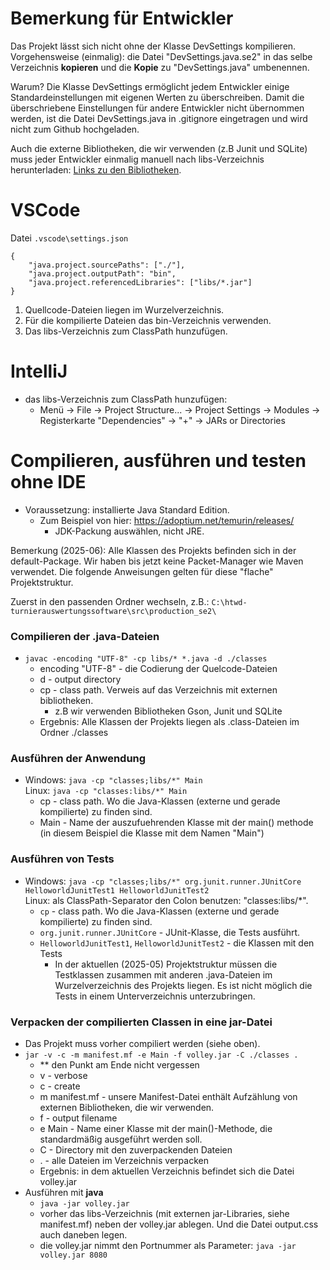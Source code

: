 # Bemerkung für Entwickler
Das Projekt lässt sich nicht ohne der Klasse DevSettings kompilieren.
Vorgehensweise (einmalig): die Datei "DevSettings.java.se2" in das selbe Verzeichnis __kopieren__ und die __Kopie__ zu "DevSettings.java" umbenennen.

Warum?
Die Klasse DevSettings ermöglicht jedem Entwickler einige Standardeinstellungen 
mit eigenen Werten zu überschreiben. Damit die überschriebene Einstellungen für
andere Entwickler nicht übernommen werden, ist die Datei 
DevSettings.java in .gitignore eingetragen und wird nicht zum Github hochgeladen.

Auch die externe Bibliotheken, die wir verwenden (z.B Junit und SQLite)
muss jeder Entwickler einmalig manuell nach libs-Verzeichnis herunterladen: 
[Links zu den Bibliotheken](libs/index.md).

# VSCode
Datei `.vscode\settings.json`
```
{
    "java.project.sourcePaths": ["./"],
    "java.project.outputPath": "bin",
    "java.project.referencedLibraries": ["libs/*.jar"]
}
```
1. Quellcode-Dateien liegen im Wurzelverzeichnis.
1. Für die kompilierte Dateien das bin-Verzeichnis verwenden.
1. Das libs-Verzeichnis zum ClassPath hunzufügen.

# IntelliJ
- das libs-Verzeichnis zum ClassPath hunzufügen:
  - Menü -> File -> Project Structure... -> Project Settings -> Modules -> Registerkarte "Dependencies" -> "+" -> JARs or Directories

# Compilieren, ausführen und testen ohne IDE
- Voraussetzung: installierte Java Standard Edition.
  - Zum Beispiel von hier: https://adoptium.net/temurin/releases/
    - JDK-Packung auswählen, nicht JRE.

Bemerkung (2025-06): Alle Klassen des Projekts befinden sich in der default-Package. Wir haben bis jetzt keine Packet-Manager wie Maven verwendet. Die folgende Anweisungen gelten für diese "flache" Projektstruktur.

Zuerst in den passenden Ordner wechseln, z.B.: `C:\htwd-turnierauswertungssoftware\src\production_se2\`

### Compilieren der .java-Dateien
- `javac -encoding "UTF-8" -cp libs/* *.java -d ./classes`
  - encoding "UTF-8" - die Codierung der Quelcode-Dateien
  - d - output directory
  - cp - class path. Verweis auf das Verzeichnis mit externen bibliotheken.
    - z.B wir verwenden Bibliotheken Gson, Junit und SQLite 
  - Ergebnis: Alle Klassen der Projekts liegen als .class-Dateien im Ordner ./classes

### Ausführen der Anwendung
- Windows: `java -cp "classes;libs/*" Main`<br>Linux: `java -cp "classes:libs/*" Main`
  - cp - class path. Wo die Java-Klassen (externe und gerade kompilierte) zu finden sind.
  - Main - Name der auszufuehrenden Klasse mit der main() methode (in diesem Beispiel die Klasse mit dem Namen "Main")

### Ausführen von Tests
- Windows: `java -cp "classes;libs/*" org.junit.runner.JUnitCore HelloworldJunitTest1 HelloworldJunitTest2`<br>Linux: als ClassPath-Separator den Colon benutzen: "classes:libs/*".
  - `cp` - class path. Wo die Java-Klassen (externe und gerade kompilierte) zu finden sind.
  - `org.junit.runner.JUnitCore` - JUnit-Klasse, die Tests ausführt.
  - `HelloworldJunitTest1`, `HelloworldJunitTest2` - die Klassen mit den Tests
    - In der aktuellen (2025-05) Projektstruktur müssen die Testklassen zusammen mit anderen .java-Dateien im Wurzelverzeichnis des Projekts liegen. Es ist nicht möglich die Tests in einem Unterverzeichnis unterzubringen.  

### Verpacken der compilierten Classen in eine jar-Datei
- Das Projekt muss vorher compiliert werden (siehe oben).
- `jar -v -c -m manifest.mf -e Main -f volley.jar -C ./classes .`
  - ** den Punkt am Ende nicht vergessen
  - v - verbose
  - c - create
  - m manifest.mf - unsere Manifest-Datei enthält Aufzählung von externen Bibliotheken, die wir verwenden.
  - f - output filename
  - e Main - Name einer Klasse mit der main()-Methode, die standardmäßig ausgeführt werden soll.
  - C - Directory mit den zuverpackenden Dateien
  - . - alle Dateien im Verzeichnis verpacken
  - Ergebnis: in dem aktuellen Verzeichnis befindet sich die Datei volley.jar
- Ausführen mit **java**
  - `java -jar volley.jar`
  - vorher das libs-Verzeichnis (mit externen jar-Libraries, siehe manifest.mf) neben der volley.jar ablegen. Und die Datei output.css auch daneben legen.
  - die volley.jar nimmt den Portnummer als Parameter: `java -jar volley.jar 8080`


